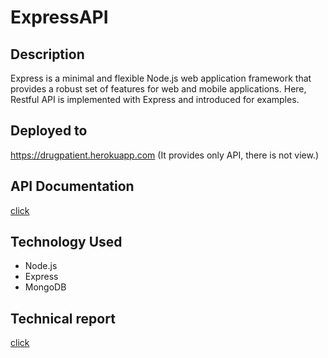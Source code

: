 # ExpressAPI

## Description

Express is a minimal and flexible Node.js web application framework that provides a robust set of features for web and mobile applications. Here, Restful API is implemented with Express and introduced for examples.

## Deployed to
https://drugpatient.herokuapp.com
(It provides only API, there is not view.)

## API Documentation

[click](https://documenter.getpostman.com/view/438036/RzfasCSb)

## Technology Used

- Node.js
- Express
- MongoDB

## Technical report

[click](https://medium.com/@mikyung.lee11/how-to-authenticate-and-authorize-user-in-express-244bb2b29d4a)
